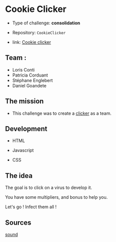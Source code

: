 # Cookie Clicker

- Type of challenge: **consolidation**

- Repository: `CookieClicker`

- link: [Cookie clicker](https://shinyami.github.io/CookieClicker/)

  

## Team :

- Loris Conti
- Patricia Corduant
- Stéphane Englebert
- Daniel Goandete

## The mission

- This challenge was to create a [clicker](https://en.wikipedia.org/wiki/Cookie_Clicker) as a team.

## Development

- HTML 
  
-  Javascript
  
-  CSS

  

## The idea

The goal is to click on a virus to develop it.

You have some multipliers, and bonus to help you.

Let's go ! Infect them all !

## Sources

[sound](https://samplefocus.com/users/d-cadent/samples)


